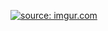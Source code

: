 <a href="https://imgur.com/RFw15Ia"><img src="https://i.imgur.com/RFw15Ia.png" title="source: imgur.com" /></a>
